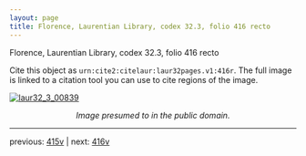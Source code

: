 ```yaml
---
layout: page
title: Florence, Laurentian Library, codex 32.3, folio 416 recto
---
```


Florence, Laurentian Library, codex 32.3, folio 416 recto

Cite this object as `urn:cite2:citelaur:laur32pages.v1:416r`.  The full image is linked to a citation tool you can use to cite regions of the image.

[![laur32_3_00839](http://www.homermultitext.org/iipsrv?IIIF=/project/homer/pyramidal/deepzoom/citelaur/laur32imgs/v1/laur32_3_00839.tif/full/800,/0/default.jpg)](http://www.homermultitext.org/ict2/?urn=urn:cite2:citelaur:laur32imgs.v1:laur32_3_00839) 

<p style="text-align: center; font-style: italic;">Image presumed to in the public domain.</p>

---

previous: [415v](../415v/) | next: [416v](../416v/)